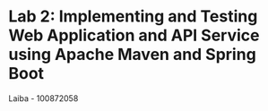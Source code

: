 # Lab 2: Implementing and Testing Web Application and API Service using Apache Maven and Spring Boot

Laiba - 100872058
